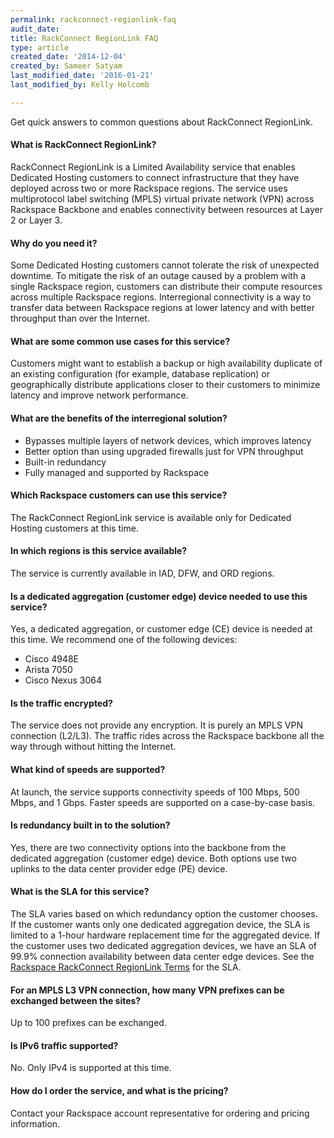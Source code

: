 ```yaml
---
permalink: rackconnect-regionlink-faq
audit_date:
title: RackConnect RegionLink FAQ
type: article
created_date: '2014-12-04'
created_by: Sameer Satyam
last_modified_date: '2016-01-21'
last_modified_by: Kelly Holcomb

---
```


Get quick answers to common questions about RackConnect RegionLink.

#### What is RackConnect RegionLink?

RackConnect RegionLink is a Limited Availability service that enables
Dedicated Hosting customers to connect infrastructure that they have
deployed across two or more Rackspace regions. The service uses
multiprotocol label switching (MPLS) virtual private network (VPN)
across Rackspace Backbone and enables connectivity between resources at
Layer 2 or Layer 3.

#### Why do you need it?

Some Dedicated Hosting customers cannot tolerate the risk of unexpected
downtime. To mitigate the risk of an outage caused by a problem with a
single Rackspace region, customers can distribute their
compute resources across multiple Rackspace regions. Interregional
connectivity is a way to transfer data between Rackspace regions at
lower latency and with better throughput than over the Internet.

#### What are some common use cases for this service?

Customers might want to establish a backup or high availability
duplicate of an existing configuration (for example, database
replication) or geographically distribute applications closer to their
customers to minimize latency and improve network performance.

#### What are the benefits of the interregional solution?

-   Bypasses multiple layers of network devices, which improves latency
-   Better option than using upgraded firewalls just for VPN throughput
-   Built-in redundancy
-   Fully managed and supported by Rackspace

#### Which Rackspace customers can use this service?

The RackConnect RegionLink service is available only for Dedicated
Hosting customers at this time.

#### In which regions is this service available?

The service is currently available in IAD, DFW, and ORD regions.

#### Is a dedicated aggregation (customer edge) device needed to use this service?

Yes, a dedicated aggregation, or customer edge (CE) device is needed at
this time. We recommend one of the following devices:

-   Cisco 4948E
-   Arista 7050
-   Cisco Nexus 3064

#### Is the traffic encrypted?

The service does not provide any encryption. It is purely an MPLS VPN
connection (L2/L3). The traffic rides across the Rackspace backbone all
the way through without hitting the Internet.

#### What kind of speeds are supported?

At launch, the service supports connectivity speeds of 100 Mbps, 500
Mbps, and 1 Gbps. Faster speeds are supported on a case-by-case
basis.

#### Is redundancy built in to the solution?

Yes, there are two connectivity options into the backbone from the
dedicated aggregation (customer edge) device. Both options use
two uplinks to the data center provider edge (PE) device.

#### What is the SLA for this service?

The SLA varies based on which redundancy option the customer chooses. If the customer wants only one dedicated aggregation device, the SLA is limited to a 1-hour hardware replacement time for the aggregated device. If the customer uses two dedicated aggregation devices, we have an SLA of 99.9% connection availability between data center edge devices. See the
[Rackspace RackConnect RegionLink Terms](https://www.rackspace.com/information/legal/rackconnect_regionlink)
for the SLA.

#### For an MPLS L3 VPN connection, how many VPN prefixes can be exchanged between the sites?

Up to 100 prefixes can be exchanged.

#### Is IPv6 traffic supported?

No. Only IPv4 is supported at this time.

#### How do I order the service, and what is the pricing?

Contact your Rackspace account representative for ordering and pricing
information.
